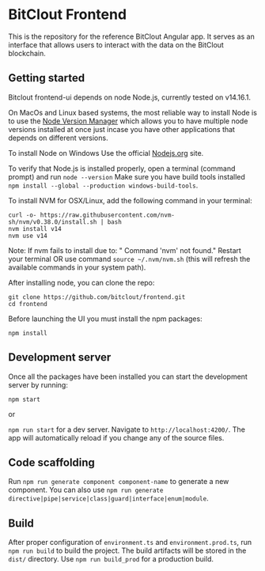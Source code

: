 # BitClout Frontend

This is the repository for the reference BitClout Angular app. It serves as an
interface that allows users to interact with the data on the BitClout blockchain.
## Getting started
Bitclout frontend-ui depends on node Node.js, currently tested on v14.16.1.

On MacOs  and Linux based systems, the most reliable way to install Node is to use the [Node Version Manager](https://github.com/nvm-sh/nvm) which allows you to have multiple node versions installed at once just incase you have other applications that depends on different versions.

To install Node on Windows Use the official [Nodejs.org](https://nodejs.org/en/download/) site.

To verify that Node.js is installed properly, open a terminal (command prompt) and run ```node --version```
Make sure you have build tools installed 
```npm install --global --production windows-build-tools```.


To install NVM for OSX/Linux, add the following command in your terminal:

```
curl -o- https://raw.githubusercontent.com/nvm-sh/nvm/v0.38.0/install.sh | bash
nvm install v14
nvm use v14
```
Note: If nvm fails to install due to: " Command 'nvm' not found." 
Restart your terminal OR use command ```source ~/.nvm/nvm.sh``` (this will refresh the available commands in your system path).




After installing node, you can clone the repo:

```
git clone https://github.com/bitclout/frontend.git
cd frontend
```
Before launching the UI you must install the npm packages:

```
npm install
```


## Development server
Once all the packages have been installed you can start the development server by running:


```
npm start
```
or

`npm run start` for a dev server. Navigate to `http://localhost:4200/`. The app will automatically reload if you change any of the source files.

## Code scaffolding

Run `npm run generate component component-name` to generate a new component. You can also use `npm run generate directive|pipe|service|class|guard|interface|enum|module`.

## Build

After proper configuration of `environment.ts` and `environment.prod.ts`, run `npm run build` to build the project. The build artifacts will be stored in the `dist/` directory. Use `npm run build_prod` for a production build.